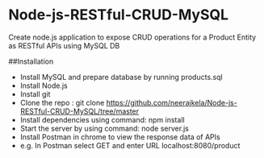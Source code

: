 # Node-js-RESTful-CRUD-MySQL
Create node.js application to expose CRUD operations for a Product Entity as RESTful APIs using MySQL DB



##Installation
* Install MySQL and prepare database by running products.sql
* Install Node.js
* Install git
* Clone the repo : git clone  https://github.com/neerajkela/Node-js-RESTful-CRUD-MySQL/tree/master
* Install dependencies using command: npm install  
* Start the server by using command: node server.js
* Install Postman in chrome to view the response data of APIs
* e.g. In Postman select GET and enter URL localhost:8080/product  
